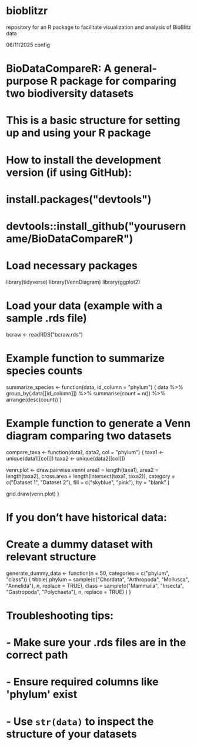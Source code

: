 # bioblitzr
repository for an R package to facilitate visualization and analysis of BioBlitz data

06/11/2025 config

# BioDataCompareR: A general-purpose R package for comparing two biodiversity datasets

# This is a basic structure for setting up and using your R package

# How to install the development version (if using GitHub):
# install.packages("devtools")
# devtools::install_github("yourusername/BioDataCompareR")

# Load necessary packages
library(tidyverse)
library(VennDiagram)
library(ggplot2)

# Load your data (example with a sample .rds file)
bcraw <- readRDS("bcraw.rds")

# Example function to summarize species counts
summarize_species <- function(data, id_column = "phylum") {
  data %>%
    group_by(.data[[id_column]]) %>%
    summarise(count = n()) %>%
    arrange(desc(count))
}

# Example function to generate a Venn diagram comparing two datasets
compare_taxa <- function(data1, data2, col = "phylum") {
  taxa1 <- unique(data1[[col]])
  taxa2 <- unique(data2[[col]])
  
  venn.plot <- draw.pairwise.venn(
    area1 = length(taxa1),
    area2 = length(taxa2),
    cross.area = length(intersect(taxa1, taxa2)),
    category = c("Dataset 1", "Dataset 2"),
    fill = c("skyblue", "pink"),
    lty = "blank"
  )
  
  grid.draw(venn.plot)
}

# If you don’t have historical data:
# Create a dummy dataset with relevant structure
generate_dummy_data <- function(n = 50, categories = c("phylum", "class")) {
  tibble(
    phylum = sample(c("Chordata", "Arthropoda", "Mollusca", "Annelida"), n, replace = TRUE),
    class = sample(c("Mammalia", "Insecta", "Gastropoda", "Polychaeta"), n, replace = TRUE)
  )
}

# Troubleshooting tips:
# - Make sure your .rds files are in the correct path
# - Ensure required columns like 'phylum' exist
# - Use `str(data)` to inspect the structure of your datasets
